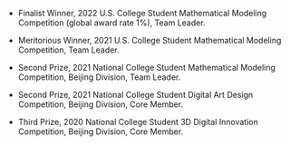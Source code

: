 - Finalist Winner, 2022 U.S. College Student Mathematical Modeling Competition (global award rate 1%), Team Leader.

- Meritorious Winner, 2021 U.S. College Student Mathematical Modeling Competition, Team Leader.

- Second Prize, 2021 National College Student Mathematical Modeling Competition, Beijing Division, Team Leader.

- Second Prize, 2021 National College Student Digital Art Design Competition, Beijing Division, Core Member.

- Third Prize, 2020 National College Student 3D Digital Innovation Competition, Beijing Division, Core Member.

